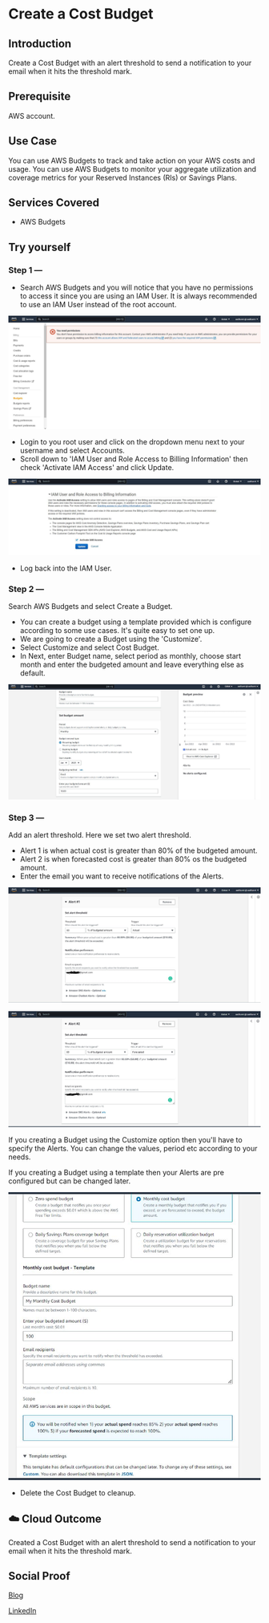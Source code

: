 # Create a Cost Budget

## Introduction

Create a Cost Budget with  an alert threshold to send a notification to your email when it hits the threshold mark. 

## Prerequisite

AWS account.

## Use Case

You can use AWS Budgets to track and take action on your AWS costs and usage. You can use AWS Budgets to monitor your aggregate utilization and coverage metrics for your Reserved Instances (RIs) or Savings Plans.

## Services Covered

- AWS Budgets

## Try yourself

### Step 1 — 
- Search AWS Budgets and you will notice that you have no permissions to access it since you are using an IAM User. It is always recommended to use an IAM User instead of the root account.

![Screenshot](https://github.com/aaditunni/100DaysOfCloud/blob/main/Journey/006/day6.JPG)

- Login to you root user and click on the dropdown menu next to your username and select Accounts.
- Scroll down to 'IAM User and Role Access to Billing Information' then check 'Activate IAM Access' and click Update.

![Screenshot](https://github.com/aaditunni/100DaysOfCloud/blob/main/Journey/006/day6.1.JPG)

- Log back into the IAM User.

### Step 2 — 
Search AWS Budgets and select Create a Budget.
 - You can create a budget using a template provided which is configure according to some use cases. It's quite easy to set one up.
 - We are going to create a Budget using the 'Customize'.
 - Select Customize and select Cost Budget.
 - In Next, enter Budget name, select period as monthly, choose start month and enter the budgeted amount and leave everything else as default. 

![Screenshot](https://github.com/aaditunni/100DaysOfCloud/blob/main/Journey/006/day6.2.JPG)

### Step 3 — 
Add an alert threshold. Here we set two alert threshold.
 -  Alert 1 is when actual cost is greater than 80% of the budgeted amount.
 - Alert 2 is when forecasted cost is greater than 80% os the budgeted amount.
 - Enter the email you want to receive notifications of the Alerts.

![Screenshot](https://github.com/aaditunni/100DaysOfCloud/blob/main/Journey/006/day6.3.JPG)

![Screenshot](https://github.com/aaditunni/100DaysOfCloud/blob/main/Journey/006/day6.4.JPG)

If you creating a Budget using the Customize option then you'll have to specify the Alerts. You can change the values, period etc according to your needs.

If you creating a Budget using a template then your Alerts are pre configured but can be changed later. 

![Screenshot](https://github.com/aaditunni/100DaysOfCloud/blob/main/Journey/006/day6.5.JPG)

- Delete the Cost Budget to cleanup.

## ☁️ Cloud Outcome

Created a Cost Budget with an alert threshold to send a notification to your email when it hits the threshold mark.
## Social Proof

[Blog](https://dev.to/aaditunni/create-a-cost-budget-2jpc)

[LinkedIn](https://www.linkedin.com/posts/aaditunni_100daysofcloud-aws-cloud-activity-7017094959170252800-HOQZ?utm_source=share&utm_medium=member_desktop)
